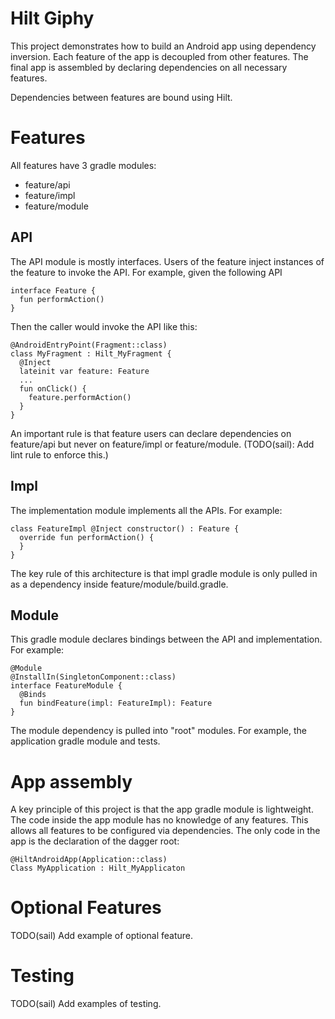 # Hilt Giphy  
  
This project demonstrates how to build an Android app using dependency inversion. Each feature of the app is decoupled from other features. The final app is assembled by declaring dependencies on all necessary features.  
  
Dependencies between features are bound using Hilt.  
  
# Features  
  
All features have 3 gradle modules:  
* feature/api  
* feature/impl  
* feature/module  
  
## API  
  
The API module is mostly interfaces. Users of the feature inject instances of the feature to invoke the API. For example, given the following API  
```  
interface Feature {  
  fun performAction()  
}  
```  
  
Then the caller would invoke the API like this:  
```  
@AndroidEntryPoint(Fragment::class)  
class MyFragment : Hilt_MyFragment {  
  @Inject  
  lateinit var feature: Feature  
  ...  
  fun onClick() {  
    feature.performAction()  
  }  
}  
```  
  
An important rule is that feature users can declare dependencies on feature/api but never on feature/impl or feature/module. (TODO(sail): Add lint rule to enforce this.)  
  
## Impl  
  
The implementation module implements all the APIs. For example:  
```  
class FeatureImpl @Inject constructor() : Feature {  
  override fun performAction() {  
  }  
}  
```  
  
The key rule of this architecture is that impl gradle module is only pulled in as a dependency inside feature/module/build.gradle.  
  
## Module  
  
This gradle module declares bindings between the API and implementation. For example:  
```  
@Module  
@InstallIn(SingletonComponent::class)  
interface FeatureModule {  
  @Binds  
  fun bindFeature(impl: FeatureImpl): Feature  
}  
```  
  
The module dependency is pulled into "root" modules. For example, the application gradle module and tests.  
  
# App assembly  
  
A key principle of this project is that the app gradle module is lightweight. The code inside the app module has no knowledge of any features. This allows all features to be configured via dependencies. The only code in the app is the declaration of the dagger root:  
```  
@HiltAndroidApp(Application::class)  
Class MyApplication : Hilt_MyApplicaton  
```  
  
# Optional Features  
  
TODO(sail) Add example of optional feature.

# Testing

TODO(sail) Add examples of testing.
